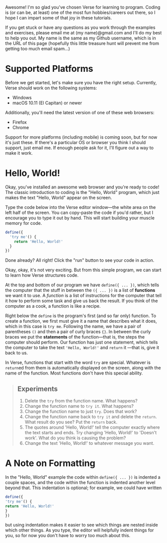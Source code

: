 Awesome! I'm so glad you've chosen Verse for learning to
program. Coding is (or can be, at least) one of the most
fun hobbies/careers out there, so I hope I can impart some
of that joy in these tutorials.

If you get stuck or have any questions as you work through
the examples and exercises, please email me at (my
name)@gmail.com and I'll do my best to help you out. My name
is the same as my Github username, which is in the URL of
this page (hopefully this little treasure hunt will prevent
me from getting too much email spam...)

# Supported Platforms

Before we get started, let's make sure you have the right
setup. Currently, Verse should work on the following
systems:

- Windows
- macOS 10.11 (El Capitan) or newer

Additionally, you'll need the latest version of one of
these web browsers:

- Firefox
- Chrome

Support for more platforms (including mobile) is coming
soon, but for now it's just these. If there's a particular
OS or browser you think I should support, just email me.
If enough people ask for it, I'll figure out a way to
make it work.

# Hello, World!

Okay, you've installed an awesome web browser and you're
ready to code! The classic introduction to coding is the
"Hello, World" program, which just makes the text "Hello,
World" appear on the screen.

Type the code below into the Verse editor window—the white
area on the left half of the screen. You can copy-paste the
code if you'd rather, but I encourage you to type it out by
hand. This will start building your muscle memory for code.

```javascript
define({
  'try me'() {
    return 'Hello, World!'
  }
})
```

Done already? All right! Click the "run" button to see your
code in action.

Okay, okay, it's not very exciting. But from this simple
program, we can start to learn how Verse structures code.

At the top and bottom of our program we have
`define({ ... })`, which tells the computer
that the stuff in between the `({ ... })` is a list of
**functions** we want it to use. A *function* is a list of
instructions for the computer that tell it how to perform
some task and give us back the result. If you think of the
computer as a cook, a function is like a recipe.

Right below the `define` is the program's first (and so far
only) function. To create a function, we first must give it
a name that describes what it does, which in this case is
`try me`. Following the name, we have a pair
of parentheses `()` and then a pair of curly braces `{}`.
In between the curly braces we put the **statements** of the
function—that is, the steps the computer should perform.
Our function has just one statement, which tells the
computer to take the text `'Hello, World!'` and `return` it
—that is, give it back to us.

In Verse, functions that start with the word `try` are
special. Whatever is `return`ed from them is automatically
displayed on the screen, along with the name of the
function. Most functions don't have this special ability.

> ## Experiments
>
> 1. Delete the `try` from the function name. What
>    happens?
> 2. Change the function name to `try it`. What
>    happens?
> 3. Change the function name to just `try`. Does that
>    work?
> 4. Change the function name back to `try it` and delete
>    the `return`. What result do you see? Put the `return`
>    back.
> 5. The quotes around 'Hello, World!' tell the
>    computer exactly where the text starts and ends. Try
>    changing 'Hello, World!' to 'Doesn't work'. What do
>    you think is causing the problem?
> 6. Change the text 'Hello, World!' to whatever message you
>    want.

# A Note on Formatting

In the "Hello, World" example the code within `define({ ... })`
is indented a couple spaces, and the code within the function
is indented another level beyond that. This indentation is
optional; for example, we could have written

```javascript
define({
'try me'() {
return 'Hello, World!'
}
})
```

but using indentation makes it easier to see which things
are nested inside which other things.
As you type, the editor will helpfully indent
things for you, so for now you don't have to worry too much
about this.

<!--

# Tutorial: Variables

**Variables** are one of the most useful concepts in
programming. A variable is like a container where you can
store information (like text and numbers) that you aren't
going to use right away but want to save for later.

We can create a new variable using the `let` keyword. When
we create a variable we have to give it a name so we can
refer to it later.

For example, this code (which you'd normally put inside a
function), creates a variable named `awesomePerson`.

```javascript
let awesomePerson
```

Once we have a variable, we can store some information in it
using the `=` symbol:

```javascript
let awesomePerson
awesomePerson = 'Margaret Hamilton'
```

As a shorthand for the above, we can use `let` and `=` at
the same time:

```javascript
let awesomePerson = 'Margaret Hamilton'
```

Stuff we've stored in a variable is called the *value* of
that variable. We can get the value of a variable back out
just by using its name, like this:

```javascript
yield log(awesomePerson)
```

Putting it all together, we can write programs like this:

```javascript
define({
  *init() {
    let awesomePerson = 'Margaret Hamilton'
    let accomplishment =
      'Wrote guidance software for the Apollo moon landings'

    yield log(awesomePerson)
    yield log(accomplishment)
  }
})
```

-->
